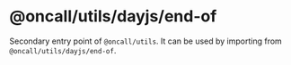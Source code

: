 # @oncall/utils/dayjs/end-of

Secondary entry point of `@oncall/utils`. It can be used by importing from `@oncall/utils/dayjs/end-of`.
